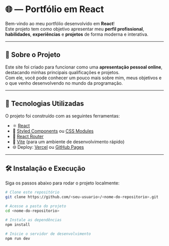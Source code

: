 # 🌐 <Seu Nome> — Portfólio em React

Bem-vindo ao meu portfólio desenvolvido em **React**!  
Este projeto tem como objetivo apresentar meu **perfil profissional**, **habilidades**, **experiências** e **projetos** de forma moderna e interativa.

---

## 🧭 Sobre o Projeto

Este site foi criado para funcionar como uma **apresentação pessoal online**, destacando minhas principais qualificações e projetos.  
Com ele, você pode conhecer um pouco mais sobre mim, meus objetivos e o que venho desenvolvendo no mundo da programação.

---

## 🚀 Tecnologias Utilizadas

O projeto foi construído com as seguintes ferramentas:

- ⚛️ [React](https://react.dev/)
- 💅 [Styled Components](https://styled-components.com/) ou [CSS Modules](https://create-react-app.dev/docs/adding-a-css-modules-stylesheet/)
- 🔄 [React Router](https://reactrouter.com/)
- 🧰 [Vite](https://vitejs.dev/) (para um ambiente de desenvolvimento rápido)
- 🌐 Deploy: [Vercel](https://vercel.com/) ou [GitHub Pages](https://pages.github.com/)

---

## 🛠️ Instalação e Execução

Siga os passos abaixo para rodar o projeto localmente:

```bash
# Clone este repositório
git clone https://github.com/<seu-usuario>/<nome-do-repositorio>.git

# Acesse a pasta do projeto
cd <nome-do-repositorio>

# Instale as dependências
npm install

# Inicie o servidor de desenvolvimento
npm run dev